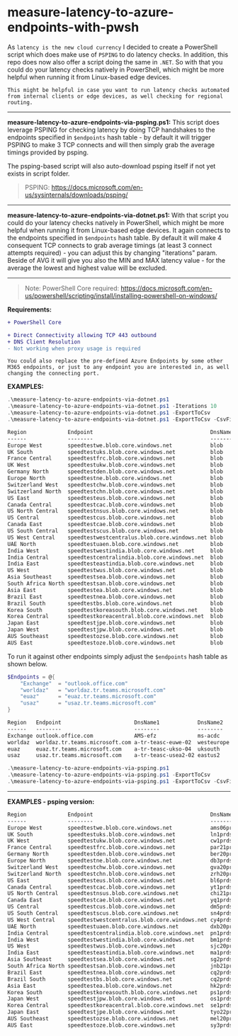 # measure-latency-to-azure-endpoints-with-pwsh

As `latency is the new cloud currency` I decided to create a PowerShell script which does make use of `PSPING` to do latency checks. In addition, this repo does now also offer a script doing the same in `.NET`. So with that you could do your latency checks natively in PowerShell, which might be more helpful when running it from Linux-based edge devices.

`This might be helpful in case you want to run latency checks automated from internal clients or edge devices, as well checking for regional routing.`

---

**measure-latency-to-azure-endpoints-via-psping.ps1:** This script does leverage PSPING for checking latency by doing TCP handshakes to the endpoints specified in `$endpoints` hash table - by default it will trigger PSPING to make 3 TCP connects and will then simply grab the average timings provided by psping.

The psping-based script will also auto-download psping itself if not yet exists in script folder.
> PSPING: <https://docs.microsoft.com/en-us/sysinternals/downloads/psping/>

---

**measure-latency-to-azure-endpoints-via-dotnet.ps1:** With that script you could do your latency checks natively in PowerShell, which might be more helpful when running it from Linux-based edge devices. It again connects to the endpoints specified in `$endpoints` hash table. By default it will make 4 consequent TCP connects to grab average timings (at least 3 connect attempts required) - you can adjust this by changing "iterations" param. Beside of AVG it will give you also the MIN and MAX latency value - for the average the lowest and highest value will be excluded.

---

> Note: PowerShell Core required: <https://docs.microsoft.com/en-us/powershell/scripting/install/installing-powershell-on-windows/>

**Requirements:**

```diff
+ PowerShell Core

+ Direct Connectivity allowing TCP 443 outbound
+ DNS Client Resolution
- Not working when proxy usage is required
```

`You could also replace the pre-defined Azure Endpoints by some other M365 endpoints, or just to any endpoint you are interested in, as well changing the connecting port.`

**EXAMPLES:**

```powershell
.\measure-latency-to-azure-endpoints-via-dotnet.ps1
.\measure-latency-to-azure-endpoints-via-dotnet.ps1 -Iterations 10
.\measure-latency-to-azure-endpoints-via-dotnet.ps1 -ExportToCsv
.\measure-latency-to-azure-endpoints-via-dotnet.ps1 -ExportToCsv -CsvFilepath "c:\temp\results.txt"
```

```txt
Region             Endpoint                                     DnsName1 DnsName2       RTTMin RTTAvg RTTMax RTTs                 IPAddr
------             --------                                     -------- --------       ------ ------ ------ ----                 ------
Europe West        speedtestwe.blob.core.windows.net            blob     ams06prdstr14a      1      2      3 {2, 1, 3, 1}         52.239.213.4
UK South           speedtestuks.blob.core.windows.net           blob     ln1prdstr05a        8      8     10 {8, 10, 8, 9}        51.141.129.74
France Central     speedtestfrc.blob.core.windows.net           blob     par21prdstr01a     10     11     13 {13, 12, 10, 10}     52.239.134.100
UK West            speedtestukw.blob.core.windows.net           blob     cw1prdstr23a       12     18     57 {14, 57, 12, 23}     20.150.52.4
Germany North      speedtestden.blob.core.windows.net           blob     ber20prdstr02a     13     26     37 {13, 37, 29, 24}     20.38.115.4
Europe North       speedtestne.blob.core.windows.net            blob     db3prdstr11a       16     17     18 {17, 18, 17, 16}     52.239.137.4
Switzerland West   speedtestchw.blob.core.windows.net           blob     gva20prdstr02a     21     24     62 {62, 21, 25, 22}     52.239.250.4
Switzerland North  speedtestchn.blob.core.windows.net           blob     zrh20prdstr02a     21     23     24 {23, 21, 24, 23}     52.239.251.68
US East            speedtesteus.blob.core.windows.net           blob     bl6prdstr05a       81     89    105 {97, 81, 105, 81}    52.240.48.36
Canada Central     speedtestcac.blob.core.windows.net           blob     yto22prdstr04a     96     97    112 {96, 96, 98, 112}    20.150.100.65
US North Central   speedtestnsus.blob.core.windows.net          blob     chi21prdstr01a     99    101    102 {99, 101, 102, 101}  52.239.186.36
US Central         speedtestcus.blob.core.windows.net           blob     dm5prdstr12a      104    108    137 {137, 107, 108, 104} 52.239.151.138
Canada East        speedtestcae.blob.core.windows.net           blob     yq1prdstr10a      105    116    142 {125, 142, 106, 105} 20.150.1.4
US South Central   speedtestscus.blob.core.windows.net          blob     sn4prdstr09a      113    115    116 {115, 113, 115, 116} 52.239.158.138
US West Central    speedtestwestcentralus.blob.core.windows.net blob     cy4prdstr01a      117    121    123 {123, 120, 122, 117} 13.78.152.64
UAE North          speedtestuaen.blob.core.windows.net          blob     dxb20prdstr02a    123    123    145 {123, 123, 145, 123} 52.239.233.228
India West         speedtestwestindia.blob.core.windows.net     blob     bm1prdstr01a      124    132    155 {124, 141, 155, 124} 104.211.168.16
India Central      speedtestcentralindia.blob.core.windows.net  blob     pn1prdstr03a      126    132    153 {127, 126, 138, 153} 104.211.109.52
India East         speedtesteastindia.blob.core.windows.net     blob     ma1prdstr07a      140    143    147 {142, 140, 147, 144} 52.239.135.164
US West            speedtestwus.blob.core.windows.net           blob     sjc20prdstr12a    141    143    165 {141, 143, 143, 165} 52.239.228.228
Asia Southeast     speedtestsea.blob.core.windows.net           blob     sg2prdstr02a      157    159    174 {160, 174, 157, 158} 52.163.176.16
South Africa North speedtestsan.blob.core.windows.net           blob     jnb21prdstr01a    179    184    205 {179, 205, 184, 183} 52.239.232.36
Asia East          speedtestea.blob.core.windows.net            blob     hk2prdstr06a      189    189    191 {189, 189, 189, 191} 52.175.112.16
Brazil East        speedtestnea.blob.core.windows.net           blob     cq2prdstr01a      197    198    200 {200, 197, 198, 197} 191.232.216.52
Brazil South       speedtestbs.blob.core.windows.net            blob     cq2prdstr03a      198    200    209 {199, 209, 200, 198} 191.233.128.42
Korea South        speedtestkoreasouth.blob.core.windows.net    blob     ps1prdstr01a      217    218    219 {219, 217, 218, 217} 52.231.168.142
Korea Central      speedtestkoreacentral.blob.core.windows.net  blob     se1prdstr01a      222    224    242 {242, 222, 224, 223} 52.231.80.94
Japan East         speedtestjpe.blob.core.windows.net           blob     tyo22prdstr02a    224    224    258 {258, 224, 224, 225} 52.239.145.36
Japan West         speedtestjpw.blob.core.windows.net           blob     os1prdstr02a      234    236    272 {272, 238, 235, 234} 52.239.146.10
AUS Southeast      speedtestozse.blob.core.windows.net          blob     mel20prdstr02a    240    242    243 {243, 243, 242, 240} 52.239.132.164
AUS East           speedtestoze.blob.core.windows.net           blob     sy3prdstr07a      244    246    247 {244, 246, 247, 246} 52.239.130.74
```

To run it against other endpoints simply adjust the `$endpoints` hash table as shown below.

```powershell
$Endpoints = @{
    "Exchange"  = "outlook.office.com"
    "worldaz"   = "worldaz.tr.teams.microsoft.com"
    "euaz"      = "euaz.tr.teams.microsoft.com"
    "usaz"      = "usaz.tr.teams.microsoft.com"
}
```

```txt
Region   Endpoint                       DnsName1            DnsName2   RTTMin RTTAvg RTTMax RTTs                IPAddr
------   --------                       --------            --------   ------ ------ ------ ----                ------
Exchange outlook.office.com             AMS-efz             ms-acdc         2      6   3004 {2, 2, 3004, 11}    52.97.137.66
worldaz  worldaz.tr.teams.microsoft.com a-tr-teasc-euwe-02  westeurope     12     18     36 {12, 16, 36, 19}    52.114.255.255
euaz     euaz.tr.teams.microsoft.com    a-tr-teasc-ukso-04  uksouth        14     22     24 {23, 24, 22, 14}    52.114.252.9
usaz     usaz.tr.teams.microsoft.com    a-tr-teasc-usea2-02 eastus2        99    106    112 {99, 104, 112, 109} 52.115.63.12
```

```powershell
.\measure-latency-to-azure-endpoints-via-psping.ps1
.\measure-latency-to-azure-endpoints-via-psping.ps1 -ExportToCsv
.\measure-latency-to-azure-endpoints-via-psping.ps1 -ExportToCsv -CsvFilepath "c:\temp\results.txt"
```

---

**EXAMPLES - psping version:**

```txt
Region             Endpoint                                     DnsName           RTT IPAddr
------             --------                                     -------           --- ------
Europe West        speedtestwe.blob.core.windows.net            ams06prdstr14a   0,99 52.239.213.4
UK South           speedtestuks.blob.core.windows.net           ln1prdstr05a     7,96 51.141.129.74
UK West            speedtestukw.blob.core.windows.net           cw1prdstr23a     9,62 20.150.52.4
France Central     speedtestfrc.blob.core.windows.net           par21prdstr01a  10,04 52.239.134.100
Germany North      speedtestden.blob.core.windows.net           ber20prdstr02a  10,51 20.38.115.4
Europe North       speedtestne.blob.core.windows.net            db3prdstr11a    16,81 52.239.137.4
Switzerland West   speedtestchw.blob.core.windows.net           gva20prdstr02a  20,66 52.239.250.4
Switzerland North  speedtestchn.blob.core.windows.net           zrh20prdstr02a  22,16 52.239.251.68
US East            speedtesteus.blob.core.windows.net           bl6prdstr05a    81,25 52.240.48.36
Canada Central     speedtestcac.blob.core.windows.net           yt1prdstr03a    95,44 40.85.235.62
US North Central   speedtestnsus.blob.core.windows.net          chi21prdstr01a  96,28 52.239.186.36
Canada East        speedtestcae.blob.core.windows.net           yq1prdstr10a   102,55 20.150.1.4
US Central         speedtestcus.blob.core.windows.net           dm5prdstr12a   108,47 52.239.151.138
US South Central   speedtestscus.blob.core.windows.net          sn4prdstr09a   114,75 52.239.158.138
US West Central    speedtestwestcentralus.blob.core.windows.net cy4prdstr01a   117,64 13.78.152.64
UAE North          speedtestuaen.blob.core.windows.net          dxb20prdstr02a 121,87 52.239.233.228
India Central      speedtestcentralindia.blob.core.windows.net  pn1prdstr03a   126,03 104.211.109.52
India West         speedtestwestindia.blob.core.windows.net     bm1prdstr01a   127,77 104.211.168.16
US West            speedtestwus.blob.core.windows.net           sjc20prdstr12a 140,57 52.239.228.228
India East         speedtesteastindia.blob.core.windows.net     ma1prdstr07a   144,52 52.239.135.164
Asia Southeast     speedtestsea.blob.core.windows.net           sg2prdstr02a   157,84 52.163.176.16
South Africa North speedtestsan.blob.core.windows.net           jnb21prdstr01a 183,25 52.239.232.36
Brazil East        speedtestnea.blob.core.windows.net           cq2prdstr01a   186,03 191.232.216.52
Brazil South       speedtestbs.blob.core.windows.net            cq2prdstr03a   187,05 191.233.128.42
Asia East          speedtestea.blob.core.windows.net            hk2prdstr06a   189,71 52.175.112.16
Korea South        speedtestkoreasouth.blob.core.windows.net    ps1prdstr01a   212,54 52.231.168.142
Japan West         speedtestjpw.blob.core.windows.net           os1prdstr02a   220,15 52.239.146.10
Korea Central      speedtestkoreacentral.blob.core.windows.net  se1prdstr01a   220,41 52.231.80.94
Japan East         speedtestjpe.blob.core.windows.net           tyo22prdstr02a 222,07 52.239.145.36
AUS Southeast      speedtestozse.blob.core.windows.net          mel20prdstr02a 242,57 52.239.132.164
AUS East           speedtestoze.blob.core.windows.net           sy3prdstr07a   243,37 52.239.130.74
```
